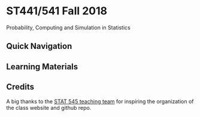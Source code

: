 # ST441/541 Fall 2018

Probability, Computing and Simulation in Statistics 

## Quick Navigation

## Learning Materials

## Credits

A big thanks to the [STAT 545 teaching team](https://github.com/STAT545-UBC) for inspiring the organization of the class website and github repo.